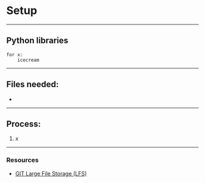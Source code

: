 # Setup

---

## Python libraries
    for x:
        icecream


---
## Files needed:
   - 

---
## Process:
   1. x

---

### Resources
  - [GIT Large File Storage (LFS)](https://chat.openai.com/share/bbe21280-3637-4c5d-83f4-89976049507e)